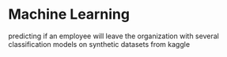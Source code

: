 # Machine Learning

predicting if an employee will leave the organization with several classification models on synthetic datasets from kaggle
